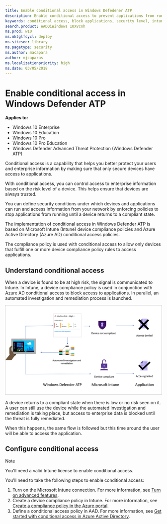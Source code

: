 ```yaml
---
title: Enable conditional access in Windows Defedener ATP
description: Enable conditional access to prevent applications from running if a device is considered at risk and an application is determined to be non-compliant.
keywords: conditional access, block applications, security level, intune,
search.product: eADQiWindows 10XVcnh
ms.prod: w10
ms.mktglfcycl: deploy
ms.sitesec: library
ms.pagetype: security
ms.author: macapara
author: mjcaparas
ms.localizationpriority: high
ms.date: 03/05/2018
---
```


# Enable conditional access in Windows Defender ATP 

**Applies to:**

- Windows 10 Enterprise
- Windows 10 Education
- Windows 10 Pro
- Windows 10 Pro Education
- Windows Defender Advanced Threat Protection (Windows Defender ATP)

Conditional access is a capability that helps you better protect your users and enterprise information by making sure that only secure devices have access to applications.

With conditional access, you can control access to enterprise information based on the risk level of a device. This helps ensure that devices are always trusted.

You can define security conditions under which devices and applications can run and access information from your network by enforcing policies to stop applications from running until a device returns to a compliant state. 

The implementation of conditional access in Windows Defender ATP is based on Microsoft Intune (Intune) device compliance policies and Azure Active Directory (Azure AD) conditional access policies. 

The compliance policy is used with conditional access to allow only devices that fulfill one or more device compliance policy rules to access applications. 

## Understand conditional access
When a device is found to be at high risk, the signal is communicated to Intune. In Intune, a device compliance policy is used in conjunction with Azure AD conditional access to block access to applications. In parallel,  an automated investigation and remediation process is launched.

![Image of conditional access](images/atp-conditional-access.png)

A device returns to a compliant state when there is low or no risk seen on it. A user can still use the device while the automated investigation and remediation is taking place, but access to enterprise data is blocked until the threat is fully remediated. 

When this happens, the same flow is followed but this time around the user will be able to access the application.


## Configure conditional access
> [!NOTE] 
> You'll need a valid Intune license to enable conditional access.

You'll need to take the following steps to enable conditional access:

1. Turn on the Microsoft Intune connection. For more information, see [Turn on advanced features](advanced-features-windows-defender-advanced-threat-protection.md). 
2. Create a device compliance policy in Intune. For more information, see [Create a compliance policy in the Azure portal](https://docs.microsoft.com/en-us/intune/compliance-policy-create-windows#create-a-compliance-policy-in-the-azure-portal).
3. Define a conditional access policy in AAD. For more information, see [Get started with conditional access in Azure Active Directory](https://docs.microsoft.com/en-us/azure/active-directory/active-directory-conditional-access-azure-portal-get-started).


